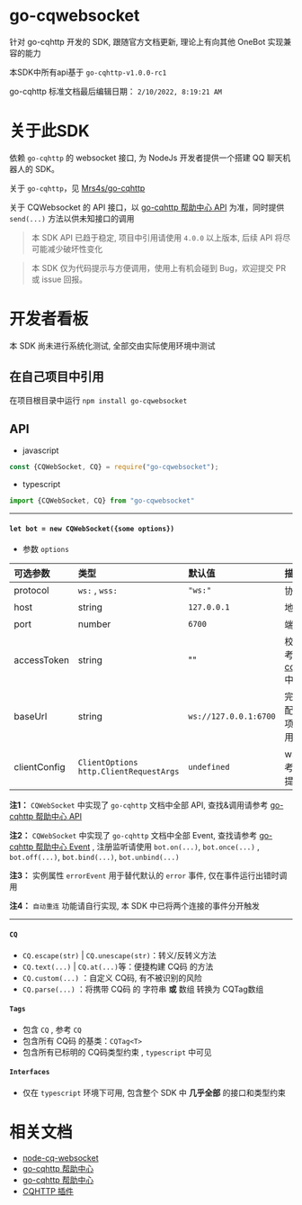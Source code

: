 # go-cqwebsocket

针对 go-cqhttp 开发的 SDK, 跟随官方文档更新, 理论上有向其他 OneBot 实现兼容的能力

本SDK中所有api基于 `go-cqhttp-v1.0.0-rc1`

go-cqhttp 标准文档最后编辑日期： `2/10/2022, 8:19:21 AM`

# 关于此SDK

依赖 `go-cqhttp` 的 websocket 接口, 为 NodeJs 开发者提供一个搭建 QQ 聊天机器人的 SDK。

关于 `go-cqhttp`，见 [Mrs4s/go-cqhttp](https://github.com/Mrs4s/go-cqhttp)

关于 CQWebsocket 的 API 接口，以 [go-cqhttp 帮助中心 API](https://ishkong.github.io/go-cqhttp-docs/api/) 为准，同时提供 `send(...)`
方法以供未知接口的调用

> 本 SDK API 已趋于稳定, 项目中引用请使用 `4.0.0` 以上版本, 后续 API 将尽可能减少破坏性变化

> 本 SDK 仅为代码提示与方便调用，使用上有机会碰到 Bug，欢迎提交 PR 或 issue 回报。

# 开发者看板

本 SDK 尚未进行系统化测试, 全部交由实际使用环境中测试

## 在自己项目中引用

在项目根目录中运行 `npm install go-cqwebsocket`

## API

- javascript

```javascript
const {CQWebSocket, CQ} = require("go-cqwebsocket");
```

- typescript

```typescript
import {CQWebSocket, CQ} from "go-cqwebsocket"
```

------------------------------------

#### `let bot = new CQWebSocket({some options})`

- 参数 `options`

| 可选参数         | 类型                                       | 默认值                   | 描述                                                                                            |
|:-------------|:-----------------------------------------|:----------------------|:----------------------------------------------------------------------------------------------|
| protocol     | `ws:` , `wss:`                           | `"ws:"`               | 协议                                                                                            |
| host         | string                                   | `127.0.0.1`           | 地址                                                                                            |
| port         | number                                   | `6700`                | 端口                                                                                            |
| accessToken  | string                                   | ""                    | 校验口令, 参考[config.hjson](https://ishkong.github.io/go-cqhttp-docs/guide/adminApi.html#公共参数) 中配置 |
| baseUrl      | string                                   | `ws://127.0.0.1:6700` | 完整链接, 当配置中有此项时, 优先使用                                                                          |
| clientConfig | `ClientOptions` `http.ClientRequestArgs` | `undefined`           | ws 配置, 参考 IDE 内部提示                                                                            |

**注1：** `CQWebSocket` 中实现了 `go-cqhttp` 文档中全部 API,
查找&调用请参考 [go-cqhttp 帮助中心 API](https://ishkong.github.io/go-cqhttp-docs/api/)

**注2：** `CQWebSocket` 中实现了 `go-cqhttp` 文档中全部 Event,
查找请参考 [go-cqhttp 帮助中心 Event](https://ishkong.github.io/go-cqhttp-docs/event/) , 注册监听请使用 `bot.on(...)`, `bot.once(...)`
, `bot.off(...)`, `bot.bind(...)`, `bot.unbind(...)`

**注3：** 实例属性 `errorEvent` 用于替代默认的 `error` 事件, 仅在事件运行出错时调用

**注4：** `自动重连` 功能请自行实现, 本 SDK 中已将两个连接的事件分开触发

------------------------------------

#### `CQ`

- `CQ.escape(str)` | `CQ.unescape(str)`：转义/反转义方法
- `CQ.text(...)` | `CQ.at(...)`等：便捷构建 CQ码 的方法
- `CQ.custom(...)` ：自定义 CQ码, 有不被识别的风险
- `CQ.parse(...)` ：将携带 CQ码 的 字符串 **或** 数组 转换为 CQTag数组

#### `Tags`

- 包含 `CQ` , 参考 `CQ`
- 包含所有 CQ码 的基类：`CQTag<T>`
- 包含所有已标明的 CQ码类型约束 , `typescript` 中可见

#### `Interfaces`

- 仅在 `typescript` 环境下可用, 包含整个 SDK 中 **几乎全部** 的接口和类型约束

# 相关文档

- [node-cq-websocket](https://github.com/momocow/node-cq-websocket/blob/master/README.md)
- [go-cqhttp 帮助中心](https://ishkong.github.io/go-cqhttp-docs/)
- [go-cqhttp 帮助中心](https://docs.go-cqhttp.org/cqcode/)
- [CQHTTP 插件](https://richardchien.gitee.io/coolq-http-api/docs/4.15/#/)
